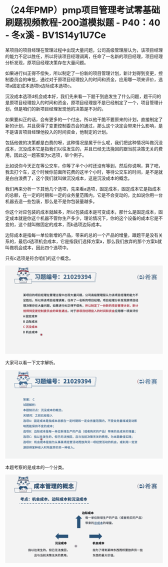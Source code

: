 # （24年PMP）pmp项目管理考试零基础刷题视频教程-200道模拟题 - P40：40 - 冬x溪 - BV1S14y1U7Ce

某项目的项目经理在管理过程中出现大量问题，公司高级管理层认为，该项目经理的能力不足以胜任，所以将该项目经理调离，任命了一名新的项目经理，项目经理分析发现，原项目经理决策存在大量问题。

如果进行纠正得不偿失，所以制定了一份新的项目管理计划，新计划得到变更，控制委员会的审批，通过对于原项目经理投入的时间和资金，应用哪一项来评价，选项a固定成本选项b边际成本选项c。

沉没成本选项d机会成本好，我们先来看一下题干到底发生了什么问题，题干问的是原项目经理投入的时间和资金，原项目经理是不是已经制定了一个，项目管理计划，但是咱们的新项目经理发现他的决策是不对的。

如果要纠正的话，会有更多的一个付出，所以他干脆不要原来的计划，直接制定了新的计划，并且获得了变更控制委员会的通过，那么这个决定会带来什么影响，是不是语言项目经理他投入的时间资金，他制定的计划。

包括他做的决策都是白费的呀，这种情况是属于什么呢，我们把这种情况叫做沉没成本，沉没成本它是指我们以往发生的，并且已经无法挽回的跟当前决策无关的费用，因此这一题答案为c选项，举个例子。

比如说你今天正在等公交车，你等了半个小时还没有等到，然后你说啊，算了吧，我去打个车，这个时候你前面所花费的这半个小时，等待公交车的时间，是不是就是白白浪费了，这个我们就叫做沉没成本，这是沉没成本的概念。

我们再来分析一下其他几个选项，先来看a选项，固定成本，固定成本它是指成本的总额，在一定的时期和一定的业务量范围内，它是不会变动的，比如说你用一台机器去造一些包装，那么是不是你包装量越多。

你这个对应包装的成本就越多，所以包装成本是可变成本，那什么是固定成本，固定成本就是你这个机器不管你生产多少，理论情况下，你的这个设备的成本它是不变的，这个就叫做固定的成本，而b选项边际成本。

边际成本是指每一单位新增的产品，带来的总的一个产品的增量，跟题干是没有关系的，最后d选项机会成本，它是指我们选择方案a，那么我们放弃的那个方案b就叫做机会成本，因此四个选项中。

只有c选项是符合咱们的这个概念。

![](img/163a71654f46fed7d3f297674453a766_1.png)

大家可以看一下文字解析。

![](img/163a71654f46fed7d3f297674453a766_3.png)

本题考察的是成本的一个分类。

![](img/163a71654f46fed7d3f297674453a766_5.png)